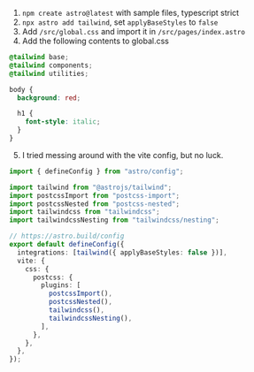 1. `npm create astro@latest` with sample files, typescript strict
2. `npx astro add tailwind`, set `applyBaseStyles` to `false`
3. Add `/src/global.css` and import it in `/src/pages/index.astro`
4. Add the following contents to global.css

```css
@tailwind base;
@tailwind components;
@tailwind utilities;

body {
  background: red;

  h1 {
    font-style: italic;
  }
}
```

5. I tried messing around with the vite config, but no luck.

```ts
import { defineConfig } from "astro/config";

import tailwind from "@astrojs/tailwind";
import postcssImport from "postcss-import";
import postcssNested from "postcss-nested";
import tailwindcss from "tailwindcss";
import tailwindcssNesting from "tailwindcss/nesting";

// https://astro.build/config
export default defineConfig({
  integrations: [tailwind({ applyBaseStyles: false })],
  vite: {
    css: {
      postcss: {
        plugins: [
          postcssImport(),
          postcssNested(),
          tailwindcss(),
          tailwindcssNesting(),
        ],
      },
    },
  },
});
```
